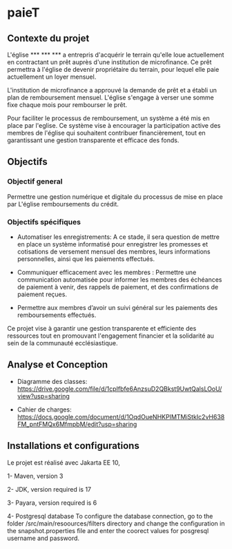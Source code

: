 # paieT

## Contexte du projet
L'église *** *** *** a entrepris d'acquérir le terrain qu'elle loue actuellement en contractant un prêt auprès d'une institution de microfinance. Ce prêt permettra à l'église de devenir propriétaire du terrain, pour lequel elle paie actuellement un loyer mensuel.

L'institution de microfinance a approuvé la demande de prêt et a établi un plan de remboursement mensuel. L'église s'engage à verser une somme fixe chaque mois pour rembourser le prêt.

Pour faciliter le processus de remboursement, un système a été mis en place par l'eglise. Ce système vise à encourager la participation active des membres de l'église qui souhaitent contribuer financièrement, tout en garantissant une gestion transparente et efficace des fonds.

## Objectifs

### Objectif general
Permettre une gestion numérique et digitale du processus de mise en place par L'église remboursements du crédit.

### Objectifs spécifiques
- Automatiser les enregistrements:
A ce stade, il sera question de mettre en place un système informatisé pour enregistrer les promesses et cotisations de versement mensuel des membres, leurs informations personnelles, ainsi que les paiements effectués.

- Communiquer efficacement avec les membres :
Permettre une communication automatisée pour informer les membres des échéances de paiement à venir, des rappels de paiement, et des confirmations de paiement reçues.

- Permettre aux membres d’avoir un suivi général sur les paiements des remboursements effectués.

Ce projet vise à garantir une gestion transparente et efficiente des ressources tout en promouvant l'engagement financier et la solidarité au sein de la communauté ecclésiastique.

## Analyse et Conception
- Diagramme des classes:
https://drive.google.com/file/d/1cpIfbfe6AnzsuD2QBkst9UwtQalsLOoU/view?usp=sharing

- Cahier de charges:
https://docs.google.com/document/d/1OqdOueNHKPIMTMiStkIc2vH638FM_pntFMQx6MfmpbM/edit?usp=sharing

## Installations et configurations

Le projet est réalisé avec Jakarta EE 10,

1- Maven, version 3

2- JDK, version required is 17

3- Payara, version required is 6

4- Postgresql database
To configure the database connection, go to the folder /src/main/resoources/filters directory and change the configuration in the snapshot.properties file and enter the coorect values for posgresql username and password.


